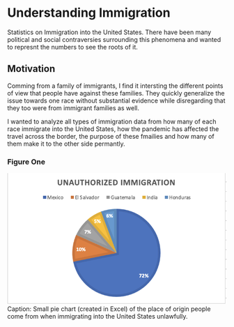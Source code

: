 # Understanding Immigration 

Statistics on Immigration into the United States. There have been many political and social contraversies surrounding this phenomena and
wanted to represnt the numbers to see the roots of it. 


## Motivation
Comming from a family of immigrants, I find it intersting the different points of view that people have against
these families. They quickly generalize the issue towards one race without substantial evidence while disregarding
that they too were from immigrant families as well. 

I wanted to analyze all types of immigration data from how many of each race immigrate into the United States, 
how the pandemic has affected the travel across the border, the purpose of these fmailies and how many of them 
make it to the other side permantly.

### Figure One
<img src= "https://raw.githubusercontent.com/greciasantana/Pinpoints-of-immigration/main/Screen%20Shot%202021-04-04%20at%208.18.13%20PM.png">
Caption: Small pie chart (created in Excel) of the place of origin people come from when immigrating into the United States unlawfully. 
